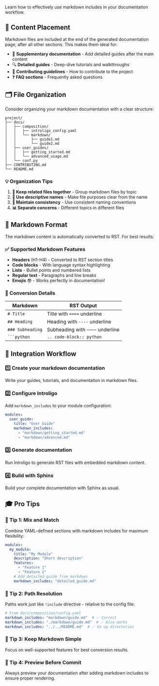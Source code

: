 Learn how to effectively use markdown includes in your documentation workflow.

## 📍 Content Placement

Markdown files are included at the end of the generated documentation page, after all other sections. This makes them ideal for:

- 📖 **Supplementary documentation** - Add detailed guides after the main content
- 🔍 **Detailed guides** - Deep-dive tutorials and walkthroughs
- 🤝 **Contributing guidelines** - How to contribute to the project
- ❓ **FAQ sections** - Frequently asked questions

## 🗂️ File Organization

Consider organizing your markdown documentation with a clear structure:

```text
project/
├── docs/
│   ├── composition/
│   │   ├── introligo_config.yaml
│   │   └── markdown/
│   │       ├── guide1.md
│   │       └── guide2.md
│   ├── user_guides/
│   │   ├── getting_started.md
│   │   └── advanced_usage.md
│   └── conf.py
├── CONTRIBUTING.md
└── README.md
```

### 💡 Organization Tips

1. **📁 Keep related files together** - Group markdown files by topic
2. **📝 Use descriptive names** - Make file purposes clear from the name
3. **🔄 Maintain consistency** - Use consistent naming conventions
4. **📊 Separate concerns** - Different topics in different files

## 🎨 Markdown Format

The markdown content is automatically converted to RST. For best results:

### ✅ Supported Markdown Features

- **Headers** (H1-H4) - Converted to RST section titles
- **Code blocks** - With language syntax highlighting
- **Lists** - Bullet points and numbered lists
- **Regular text** - Paragraphs and line breaks
- **Emojis** 😎 - Works perfectly in documentation!

### 🔧 Conversion Details

| Markdown | RST Output |
|----------|------------|
| `# Title` | Title with `====` underline |
| `## Heading` | Heading with `----` underline |
| `### Subheading` | Subheading with `~~~~` underline |
| ` ```python ` | `.. code-block:: python` |

## 🔄 Integration Workflow

### 1️⃣ Create your markdown documentation
Write your guides, tutorials, and documentation in markdown files.

### 2️⃣ Configure Introligo
Add `markdown_includes` to your module configuration:

```yaml
modules:
  user_guide:
    title: "User Guide"
    markdown_includes:
      - "markdown/getting_started.md"
      - "markdown/advanced.md"
```

### 3️⃣ Generate documentation
Run Introligo to generate RST files with embedded markdown content.

### 4️⃣ Build with Sphinx
Build your complete documentation with Sphinx as usual.

## 🎓 Pro Tips

### 💎 Tip 1: Mix and Match
Combine YAML-defined sections with markdown includes for maximum flexibility:

```yaml
modules:
  my_module:
    title: "My Module"
    description: "Short description"
    features:
      - "Feature 1"
      - "Feature 2"
    # Add detailed guide from markdown
    markdown_includes: "detailed_guide.md"
```

### 💎 Tip 2: Path Resolution
Paths work just like `!include` directive - relative to the config file:

```yaml
# From docs/composition/config.yaml
markdown_includes: "markdown/guide.md"  # ✅ Correct
markdown_includes: "./markdown/guide.md"  # ✅ Also works
markdown_includes: "../../README.md"  # ✅ Go up directories
```

### 💎 Tip 3: Keep Markdown Simple
Focus on well-supported features for best conversion results.

### 💎 Tip 4: Preview Before Commit
Always preview your documentation after adding markdown includes to ensure proper rendering.

